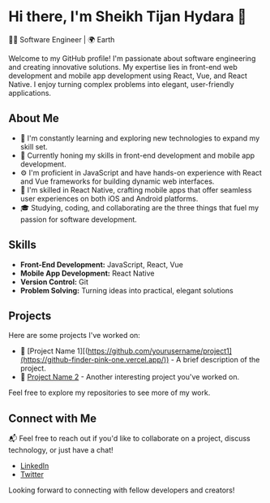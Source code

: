 # Hi there, I'm Sheikh Tijan Hydara 👋

👨‍💻 Software Engineer | 🌍 Earth

Welcome to my GitHub profile! I'm passionate about software engineering and creating innovative solutions. My expertise lies in front-end web development and mobile app development using React, Vue, and React Native. I enjoy turning complex problems into elegant, user-friendly applications.

## About Me

- 🌱 I'm constantly learning and exploring new technologies to expand my skill set.
- 💼 Currently honing my skills in front-end development and mobile app development.
- ⚙️ I'm proficient in JavaScript and have hands-on experience with React and Vue frameworks for building dynamic web interfaces.
- 📱 I'm skilled in React Native, crafting mobile apps that offer seamless user experiences on both iOS and Android platforms.
- 🎓 Studying, coding, and collaborating are the three things that fuel my passion for software development.

## Skills

- **Front-End Development:** JavaScript, React, Vue
- **Mobile App Development:** React Native
- **Version Control:** Git
- **Problem Solving:** Turning ideas into practical, elegant solutions

## Projects

Here are some projects I've worked on:

- 🚀 [Project Name 1][(https://github.com/yourusername/project1](https://github-finder-pink-one.vercel.app/)) - A brief description of the project.
- 🌟 [Project Name 2]([https://github.com/yourusername/project2](https://projects-1.vercel.app/)) - Another interesting project you've worked on.

Feel free to explore my repositories to see more of my work.

## Connect with Me

📬 Feel free to reach out if you'd like to collaborate on a project, discuss technology, or just have a chat!

- [LinkedIn](https://www.linkedin.com/in/sheikh-tijan-hydara-60602621a/)
- [Twitter]((https://twitter.com/TijanAziz))

Looking forward to connecting with fellow developers and creators!

